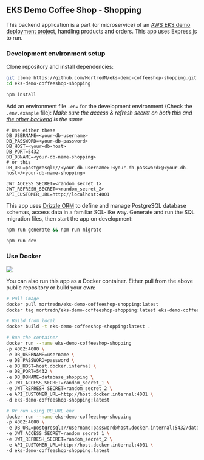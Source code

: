 ## EKS Demo Coffee Shop - Shopping

This backend application is a part (or microservice) of an [AWS EKS demo deployment project](https://github.com/MortredN/eks-demo-coffeeshop), handling products and orders. This app uses Express.js to run.

### Development environment setup

Clone repository and install dependencies:

```bash
git clone https://github.com/MortredN/eks-demo-coffeeshop-shopping.git
cd eks-demo-coffeeshop-shopping

npm install
```

Add an environment file `.env` for the development environment (Check the `.env.example` file): *Make sure the access & refresh secret on both this and [the other backend](https://github.com/MortredN/eks-demo-coffeeshop-customer) is the same*

```properties
# Use either these
DB_USERNAME=<your-db-username>
DB_PASSWORD=<your-db-password>
DB_HOST=<your-db-host>
DB_PORT=5432
DB_DBNAME=<your-db-name-shopping>
# or this
DB_URL=postgresql://<your-db-username>:<your-db-password>@<your-db-host>/<your-db-name-shopping>

JWT_ACCESS_SECRET=<random_secret_1>
JWT_REFRESH_SECRET=<random_secret_2>
API_CUSTOMER_URL=http://localhost:4001
```

This app uses [Drizzle ORM](https://orm.drizzle.team/docs/overview) to define and manage PostgreSQL database schemas, access data in a familiar SQL-like way. Generate and run the SQL migration files, then start the app on development:

```bash
npm run generate && npm run migrate

npm run dev
```

### Use Docker

[<img src="https://img.shields.io/badge/Docker-2496ED?logo=docker&logoColor=fff">](https://hub.docker.com/r/mortredn/eks-demo-coffeeshop-shopping)

You can also run this app as a Docker container. Either pull from the above public repository or build your own:

```bash
# Pull image
docker pull mortredn/eks-demo-coffeeshop-shopping:latest
docker tag mortredn/eks-demo-coffeeshop-shopping:latest eks-demo-coffeeshop-shopping:latest

# Build from local
docker build -t eks-demo-coffeeshop-shopping:latest .

# Run the container
docker run --name eks-demo-coffeeshop-shopping
-p 4002:4000 \
-e DB_USERNAME=username \
-e DB_PASSWORD=password \
-e DB_HOST=host.docker.internal \
-e DB_PORT=5432 \
-e DB_DBNAME=database_shopping \
-e JWT_ACCESS_SECRET=random_secret_1 \
-e JWT_REFRESH_SECRET=random_secret_2 \
-e API_CUSTOMER_URL=http://host.docker.internal:4001 \
-d eks-demo-coffeeshop-shopping:latest

# Or run using DB_URL env
docker run --name eks-demo-coffeeshop-shopping
-p 4002:4000 \
-e DB_URL=postgresql://username:password@host.docker.internal:5432/database_shopping \
-e JWT_ACCESS_SECRET=random_secret_1 \
-e JWT_REFRESH_SECRET=random_secret_2 \
-e API_CUSTOMER_URL=http://host.docker.internal:4001 \
-d eks-demo-coffeeshop-shopping:latest
```
